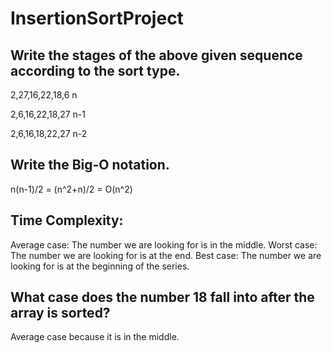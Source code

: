 # InsertionSortProject

## Write the stages of the above given sequence according to the sort type.
2,27,16,22,18,6  n

2,6,16,22,18,27  n-1

2,6,16,18,22,27  n-2

## Write the Big-O notation.
n(n-1)/2 = (n^2+n)/2 = O(n^2)

## Time Complexity:
Average case: The number we are looking for is in the middle.
Worst case: The number we are looking for is at the end.
Best case: The number we are looking for is at the beginning of the series.

## What case does the number 18 fall into after the array is sorted?
Average case because it is in the middle.
